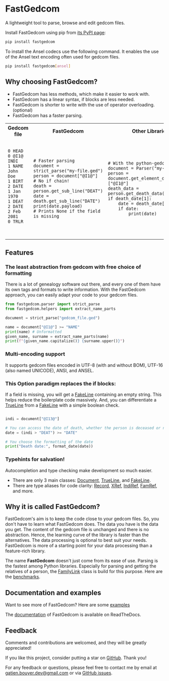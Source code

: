# FastGedcom

A lightweight tool to parse, browse and edit gedcom files.

Install FastGedcom using pip from [its PyPI page](https://pypi.org/project/fastgedcom/):
```bash
pip install fastgedcom
```
To install the Ansel codecs use the following command. It enables the use of the Ansel text encoding often used for gedcom files.
```bash
pip install fastgedcom[ansel]
```

## Why choosing FastGedcom?

- FastGedcom has less methods, which make it easier to work with.
- FastGedcom has a linear syntax, if blocks are less needed.
- FastGedcom is shorter to write with the use of operator overloading. (optional)
- FastGedcom has a faster parsing.

<table>
	<tr>
		<th>Gedcom file</th>
		<th>FastGedcom</th>
		<th>Other Libraries</th>
	</tr>
	<tr>
		<td><pre><code>
0 HEAD
0 @I1@ INDI
1 NAME John Doe
1 BIRT
2 DATE 1 Jan 1970
1 DEAT
2 DATE 2 Feb 2081
0 TRLR
		</code></pre</td>
		<td><pre><code>
# Faster parsing
document = strict_parse("my-file.ged")
person = document["@I1@"]
# No if chain!
death = person.get_sub_line("DEAT")
date = death.get_sub_line("DATE")
print(date.payload)
# Prints None if the field is missing
		</code></pre></td>
		<td><pre><code>
# With the python-gedcom library
document = Parser("my-file.ged")
person = document.get_element_dictionary()["@I1@"]
death_data = person.get_death_data()
if death_date[1]:
	date = death_date[1]
	if date:
		print(date)
		</code></pre></td>
	</tr>
</table>

## Features

### The least abstraction from gedcom with free choice of formatting
There is a lot of genealogy software out there, and every one of them have its own tags and formats to write information. With the FastGedcom approach, you can easily adapt your code to your gedcom files.

```python
from fastgedcom.parser import strict_parse
from fastgedcom.helpers import extract_name_parts

document = strict_parse("gedcom_file.ged")

name = document["@I1@"] >= "NAME"
print(name) # Unformatted
given_name, surname = extract_name_parts(name)
print(f"{given_name.capitalize()} {surname.upper()}")
```

### Multi-encoding support
It supports gedcom files encoded in UTF-8 (with and without BOM), UTF-16 (also named UNICODE), ANSI, and ANSEL.

### This Option paradigm replaces the if blocks:
If a field is missing, you will get a [FakeLine](https://fastgedcom.readthedocs.io/en/latest/autoapi/fastgedcom/base/index.html#fastgedcom.base.FakeLine) containing an empty string. This helps reduce the boilerplate code massively. And, you can differentiate a [TrueLine](https://fastgedcom.readthedocs.io/en/latest/autoapi/fastgedcom/base/index.html#fastgedcom.base.TrueLine) from a [FakeLine](https://fastgedcom.readthedocs.io/en/latest/autoapi/fastgedcom/base/index.html#fastgedcom.base.FakeLine) with a simple boolean check.
```python

indi = document["@I13@"]

# You can access the date of death, whether the person is deceased or not.
date = (indi > "DEAT") >= "DATE"

# You choose the formatting of the date
print("Death date:", format_date(date))
```

### Typehints for salvation!
Autocompletion and type checking make development so much easier.

- There are only 3 main classes: [Document](https://fastgedcom.readthedocs.io/en/latest/autoapi/fastgedcom/base/index.html#fastgedcom.base.Document), [TrueLine](https://fastgedcom.readthedocs.io/en/latest/autoapi/fastgedcom/base/index.html#fastgedcom.base.TrueLine), and [FakeLine](https://fastgedcom.readthedocs.io/en/latest/autoapi/fastgedcom/base/index.html#fastgedcom.base.FakeLine).
- There are type aliases for code clarity: [Record](https://fastgedcom.readthedocs.io/en/latest/autoapi/fastgedcom/base/index.html#fastgedcom.base.Record), [XRef](https://fastgedcom.readthedocs.io/en/latest/autoapi/fastgedcom/base/index.html#fastgedcom.base.XRef), [IndiRef](https://fastgedcom.readthedocs.io/en/latest/autoapi/fastgedcom/base/index.html#fastgedcom.base.IndiRef), [FamRef](https://fastgedcom.readthedocs.io/en/latest/autoapi/fastgedcom/base/index.html#fastgedcom.base.FamRef), and more.

## Why it is called FastGedcom?

FastGedcom's aim is to keep the code close to your gedcom files. So, you don't have to learn what FastGedcom does. The data you have is the data you get. The content of the gedcom file is unchanged and there is no abstraction. Hence, the learning curve of the library is faster than the alternatives. The data processing is optional to best suit your needs. FastGedcom is more of a starting point for your data processing than a feature-rich library.

The name **FastGedcom** doesn't just come from its ease of use. Parsing is the fastest among Python libraries. Especially for parsing and getting the relatives of a person, the [FamilyLink](https://fastgedcom.readthedocs.io/en/latest/autoapi/fastgedcom/family_link/index.html#fastgedcom.family_link.FamilyLink) class is build for this purpose. Here are the [benchmarks](https://github.com/GatienBouyer/fastgedcom/tree/main/benchmarks).

## Documentation and examples

Want to see more of FastGedcom? Here are some [examples](https://github.com/GatienBouyer/fastgedcom/tree/main/examples)

The [documentation](https://fastgedcom.readthedocs.io/en/latest/) of FastGedcom is available on ReadTheDocs.

## Feedback

Comments and contributions are welcomed, and they will be greatly appreciated!

If you like this project, consider putting a star on [GitHub](https://github.com/GatienBouyer/fastgedcom). Thank you!

For any feedback or questions, please feel free to contact me by email at gatien.bouyer.dev@gmail.com or via [GitHub issues](https://github.com/GatienBouyer/fastgedcom/issues).
